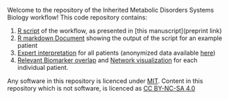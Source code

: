 Welcome to the repository of the Inherited Metabolic Disorders Systems Biology workflow!
This code repository contains:
1. [R script](../main/Scripts/Workflow_IMD_PUPY.Rmd) of the workflow, as presented in [this manuscript](preprint link)
2. [R markdown Document](../main/Scripts/Workflow_IMD_PUPY.html) showing the output of the script for an example patient
3. [Expert interpretation](../main/Expert_interpretation) for all patients (anonymized data available [here](../main/Data/Data_PuPyMS_QTOF_KV_BIGCAT.csv))
4. [Relevant Biomarker overlap](../main/Images) and [Network visualization](../main/Cytoscape_networks) for each individual patient.


Any software in this repository is licenced under [MIT](/LICENSE). Content in this repository which is not software, is licenced as [CC BY-NC-SA 4.0](https://creativecommons.org/licenses/by-nc-sa/4.0/)
